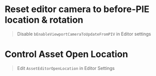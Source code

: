 
# Reset editor camera to before-PIE location & rotation
> Disable `bEnableViewportCameraToUpdateFromPIV` in Editor settings

# Control Asset Open Location
> Edit `AssetEditorOpenLocation` in Editor Settings
